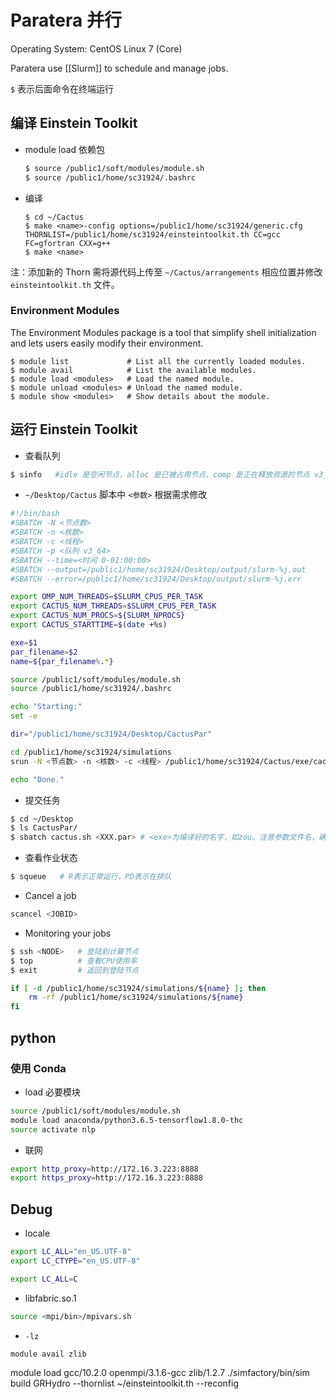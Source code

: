 # Paratera 并行

Operating System: CentOS Linux 7 (Core)

Paratera use [[Slurm]] to schedule and manage jobs.

`$` 表示后面命令在终端运行

## 编译 Einstein Toolkit

- module load 依赖包
	```bash
	$ source /public1/soft/modules/module.sh
	$ source /public1/home/sc31924/.bashrc
	```
- 编译
	```
	$ cd ~/Cactus
	$ make <name>-config options=/public1/home/sc31924/generic.cfg THORNLIST=/public1/home/sc31924/einsteintoolkit.th CC=gcc FC=gfortran CXX=g++
	$ make <name>
	```

注：添加新的 Thorn 需将源代码上传至 `~/Cactus/arrangements` 相应位置并修改 `einsteintoolkit.th` 文件。

### Environment Modules

The Environment Modules package is a tool that simplify shell initialization and lets users easily modify their environment.

```shell
$ module list             # List all the currently loaded modules.
$ module avail            # List the available modules.
$ module load <modules>   # Load the named module.
$ module unload <modules> # Unload the named module.
$ module show <modules>   # Show details about the module.
```

## 运行 Einstein Toolkit
 
- 查看队列
```bash
$ sinfo   #idle 是空闲节点，alloc 是已被占用节点，comp 是正在释放资源的节点 v3_64，v3_128这两个分别是64G内存，128G内存 Big_jog是大作业队列，有10个节点以上的作业建议提交到这个队列
```
- `~/Desktop/Cactus` 脚本中 `<参数>` 根据需求修改
```bash
#!/bin/bash
#SBATCH -N <节点数>
#SBATCH -n <核数>
#SBATCH -c <线程>
#SBATCH -p <队列 v3_64>
#SBATCH --time=<时间 0-01:00:00>
#SBATCH --output=/public1/home/sc31924/Desktop/output/slurm-%j.out
#SBATCH --error=/public1/home/sc31924/Desktop/output/slurm-%j.err

export OMP_NUM_THREADS=$SLURM_CPUS_PER_TASK
export CACTUS_NUM_THREADS=$SLURM_CPUS_PER_TASK
export CACTUS_NUM_PROCS=${SLURM_NPROCS}
export CACTUS_STARTTIME=$(date +%s)

exe=$1
par_filename=$2
name=${par_filename%.*}

source /public1/soft/modules/module.sh
source /public1/home/sc31924/.bashrc

echo "Starting:"
set -e

dir="/public1/home/sc31924/Desktop/CactusPar"

cd /public1/home/sc31924/simulations
srun -N <节点数> -n <核数> -c <线程> /public1/home/sc31924/Cactus/exe/cactus_${exe} -L 3 $dir"/"$par_filename

echo "Done."
```
- 提交任务
```bash
$ cd ~/Desktop
$ ls CactusPar/
$ sbatch cactus.sh <XXX.par> # <exe>为编译好的名字，如zou。注意参数文件名，确保不覆盖原有文件夹！
```
- 查看作业状态 
```bash
$ squeue   # R表示正常运行，PD表示在排队
```
- Cancel a job
```bash
scancel <JOBID>
```
- Monitoring your jobs 
```bash
$ ssh <NODE>   # 登陆到计算节点
$ top          # 查看CPU使用率
$ exit         # 返回到登陆节点
```

```bash
if [ -d /public1/home/sc31924/simulations/${name} ]; then
    rm -rf /public1/home/sc31924/simulations/${name}
fi
```

## python

### 使用 Conda

- load 必要模块
```bash
source /public1/soft/modules/module.sh
module load anaconda/python3.6.5-tensorflow1.8.0-thc
source activate nlp
```
- 联网
```bash
export http_proxy=http://172.16.3.223:8888
export https_proxy=http://172.16.3.223:8888
```


## Debug

- locale
```bash
export LC_ALL="en_US.UTF-8"
export LC_CTYPE="en_US.UTF-8"
```

```bash
export LC_ALL=C
```

- libfabric.so.1
```bash
source <mpi/bin>/mpivars.sh
```

- `-lz`
```bash
module avail zlib
```


module load gcc/10.2.0 openmpi/3.1.6-gcc zlib/1.2.7
./simfactory/bin/sim build GRHydro --thornlist ~/einsteintoolkit.th --reconfig